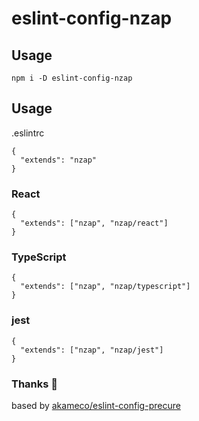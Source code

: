 # eslint-config-nzap


## Usage

```
npm i -D eslint-config-nzap
```


## Usage

.eslintrc

```
{
  "extends": "nzap"
}
```

### React

```
{
  "extends": ["nzap", "nzap/react"]
}
```

### TypeScript

```
{
  "extends": ["nzap", "nzap/typescript"]
}
```

### jest

```
{
  "extends": ["nzap", "nzap/jest"]
}
```

### Thanks :tada:
based by [akameco/eslint\-config\-precure](https://github.com/akameco/eslint-config-precure)